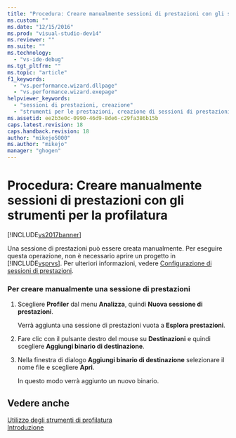 ```yaml
---
title: "Procedura: Creare manualmente sessioni di prestazioni con gli strumenti per la profilatura | Microsoft Docs"
ms.custom: ""
ms.date: "12/15/2016"
ms.prod: "visual-studio-dev14"
ms.reviewer: ""
ms.suite: ""
ms.technology: 
  - "vs-ide-debug"
ms.tgt_pltfrm: ""
ms.topic: "article"
f1_keywords: 
  - "vs.performance.wizard.dllpage"
  - "vs.performance.wizard.exepage"
helpviewer_keywords: 
  - "sessioni di prestazioni, creazione"
  - "strumenti per le prestazioni, creazione di sessioni di prestazioni"
ms.assetid: ee2b3e0c-0990-46d9-8de6-c29fa386b15b
caps.latest.revision: 18
caps.handback.revision: 18
author: "mikejo5000"
ms.author: "mikejo"
manager: "ghogen"
---
```

# Procedura: Creare manualmente sessioni di prestazioni con gli strumenti per la profilatura
[!INCLUDE[vs2017banner](../code-quality/includes/vs2017banner.md)]

Una sessione di prestazioni può essere creata manualmente.  Per eseguire questa operazione, non è necessario aprire un progetto in [!INCLUDE[vsprvs](../code-quality/includes/vsprvs_md.md)].  Per ulteriori informazioni, vedere [Configurazione di sessioni di prestazioni](../profiling/configuring-performance-sessions.md).  
  
### Per creare manualmente una sessione di prestazioni  
  
1.  Scegliere **Profiler** dal menu **Analizza**, quindi **Nuova sessione di prestazioni**.  
  
     Verrà aggiunta una sessione di prestazioni vuota a **Esplora prestazioni**.  
  
2.  Fare clic con il pulsante destro del mouse su **Destinazioni** e quindi scegliere **Aggiungi binario di destinazione**.  
  
3.  Nella finestra di dialogo **Aggiungi binario di destinazione** selezionare il nome file e scegliere **Apri**.  
  
     In questo modo verrà aggiunto un nuovo binario.  
  
## Vedere anche  
 [Utilizzo degli strumenti di profilatura](../profiling/performance-explorer.md)   
 [Introduzione](../profiling/getting-started-with-performance-tools.md)